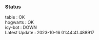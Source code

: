 ### Status


table : OK  
hogwarts : OK  
icy-bot : DOWN  
Latest Update : 2023-10-16 01:44:41.488917

